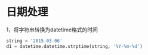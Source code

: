# 日期处理

1，将字符串转换为datetime格式的时间

```python
string = '2015-03-06'
d1 = datetime.datetime.strptime(string, '%Y-%m-%d')
```

